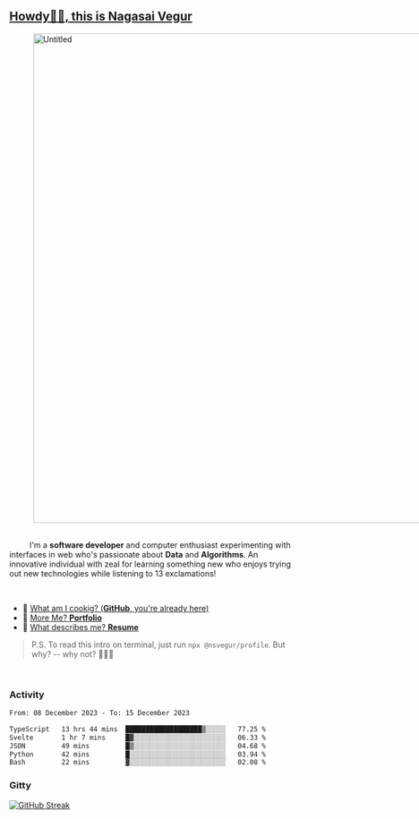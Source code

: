 
## [Howdy🖖🏻, this is Nagasai Vegur](https://nsvegur.me/)

<div style="
  display: flex;
  width: 100vw;
  justify-content: center;
  ">
  <img width="875" alt="Untitled" src="https://github.com/NSVEGUR/NSVEGUR/assets/83576465/f41a8098-aaa9-4353-8130-bd4076cb1d4a">
</div>

<br /> 
 
<p>
&emsp; &emsp; I'm a <b>software developer</b> and computer enthusiast experimenting with interfaces in web who's passionate about <b>Data</b> and <b>Algorithms</b>. An innovative individual with zeal for learning something new who enjoys trying out new technologies while listening to 13 exclamations!
</p>

<br /> 

- 🍔 [What am I cookig? (**GitHub**, you're already here)](https://github.com/NSVEGUR)
- 👻 [More Me? **Portfolio**](https://nsvegur.me/)
- 🔭 [What describes me? **Resume**](https://nsvegur.me/resume)

> P.S. To read this intro on terminal, just run `npx @nsvegur/profile`. But why? -- why not? 🤷🏻‍♂️

<br />

### Activity

<!--START_SECTION:waka-->

```txt
From: 08 December 2023 - To: 15 December 2023

TypeScript   13 hrs 44 mins  ███████████████████▒░░░░░   77.25 %
Svelte       1 hr 7 mins     █▓░░░░░░░░░░░░░░░░░░░░░░░   06.33 %
JSON         49 mins         █▒░░░░░░░░░░░░░░░░░░░░░░░   04.68 %
Python       42 mins         █░░░░░░░░░░░░░░░░░░░░░░░░   03.94 %
Bash         22 mins         ▓░░░░░░░░░░░░░░░░░░░░░░░░   02.08 %
```

<!--END_SECTION:waka-->

### Gitty

[![GitHub Streak](http://github-profile-summary-cards.vercel.app/api/cards/profile-details?username=NSVEGUR&theme=github_dark)]('https://github.com/NSVEGUR')

